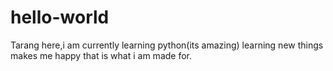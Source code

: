 # hello-world

Tarang here,i am currently learning python(its amazing)
learning new things makes me happy that is what i am made for.
